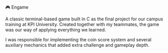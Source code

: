🎮 Engame

A classic terminal-based game built in C as the final project for our campus training at KPI University. Created together with my teammates, the game was our way of applying everything we learned.

I was responsible for implementing the coin score system and several auxiliary mechanics that added extra challenge and gameplay depth.
